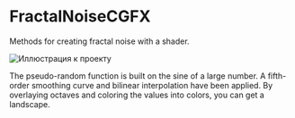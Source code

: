 # FractalNoiseCGFX
Methods for creating fractal noise with a shader.

![Иллюстрация к проекту](https://github.com/LolaperezDS/PerlinNoiseCGFX/blob/main/images/use_case.png)

The pseudo-random function is built on the sine of a large number. A fifth-order smoothing curve and bilinear interpolation have been applied. By overlaying octaves and coloring the values into colors, you can get a landscape.
